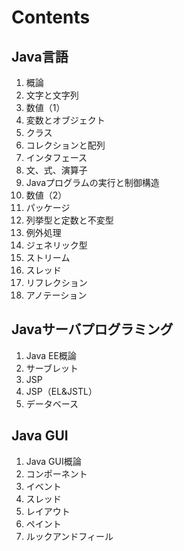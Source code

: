 # Contents

## Java言語

1. 概論
2. 文字と文字列
3. 数値（1）
4. 変数とオブジェクト
5. クラス
6. コレクションと配列
7. インタフェース
8. 文、式、演算子
9. Javaプログラムの実行と制御構造
10. 数値（2）
11. パッケージ
12. 列挙型と定数と不変型
13. 例外処理
14. ジェネリック型
15. ストリーム
16. スレッド
17. リフレクション
18. アノテーション

## Javaサーバプログラミング

1. Java EE概論
2. サーブレット
3. JSP
4. JSP（EL&JSTL）
5. データベース

## Java GUI

1. Java GUI概論
2. コンポーネント
3. イベント
4. スレッド
5. レイアウト
6. ペイント
7. ルックアンドフィール

